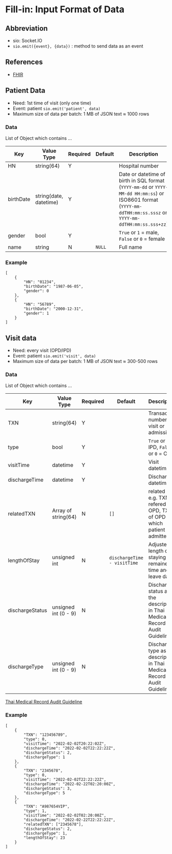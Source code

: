 # Fill-in: Input Format of Data

## Abbreviation
* sio: Socket.IO
* `sio.emit({event}, {data})` : method to send data as an event

## References
* [FHIR](https://hl7.org/FHIR/)


## Patient Data  
* Need: 1st time of visit (only one time)
* Event: patient `sio.emit('patient', data)`
* Maximum size of data per batch: 1 MB of JSON text &asymp; 1000 rows
  
### Data  
List of Object which contains ...  
  
| Key       | Value Type             | Required | Default | Description                                                                                                                                                    |
| --------- | ---------------------- | -------- | ------- | -------------------------------------------------------------------------------------------------------------------------------------------------------------- |
| HN        | string(64)             | Y        |         | Hospital number                                                                                                                                                |
| birthDate | string(date, datetime) | Y        |         | Date or datetime of birth in SQL format (`YYYY-mm-dd` or `YYYY-MM-dd HH:mm:ss`) or ISO8601 format (`YYYY-mm-ddTHH:mm:ss.sssz` or `YYYY-mm-ddTHH:mm:ss.sss+zz`) |
| gender    | bool                   | Y        |         | `True` or `1` = male, `False` or `0` = female                                                                                                                  |
| name      | string                 | N        | `NULL`  | Full name                                                                                                                                                      |

### Example
```JSONC
[
    {
        "HN": "01234",
        "birthDate": "1987-06-05",
        "gender": 0
    },
    {
        "HN": "56789",
        "birthDate": "2000-12-31",
        "gender": 1
    }
]
```
  
  
## Visit data
* Need: every visit (OPD/IPD)
* Event: patient `sio.emit('visit', data)`
* Maximum size of data per batch: 1 MB of JSON text &asymp; 300-500 rows
  
### Data  
List of Object which contains ...  

  | Key             | Value Type           | Required | Default                     | Description                                                                |
  | --------------- | -------------------- | -------- | --------------------------- | -------------------------------------------------------------------------- |
  | TXN             | string(64)           | Y        |                             | Transaction number of visit or admission                                   |
  | type            | bool                 | Y        |                             | `True` or `1` = IPD, `False` or `0` = OPD                                  |
  | visitTime       | datetime             | Y        |                             | Visit datetime                                                             |
  | dischargeTime   | datetime             | Y        |                             | Discharge datetime                                                         |
  | relatedTXN      | Array of string(64)  | N        | `[]`                        | related TXN e.g. TXN of refered OPD, TXN of OPD which patient is admitted. |
  | lengthOfStay    | unsigned int         | N        | `dischargeTime - visitTime` | Adjusted length of staying by remained time and leave day                  |
  | dischargeStatus | unsigned int (0 - 9) | N        |                             | Discharge status as the description in Thai Medical Record Audit Guideline |
  | dischargeType   | unsigned int (0 - 9) | N        |                             | Discharge type as the description in Thai Medical Record Audit Guideline   |
  
  
[Thai Medical Record Audit Guideline](https://online.pubhtml5.com/pcqh/eqfr/#p=20)

### Example
```JSONC
[
    {
        "TXN": "123456789",
        "type": 0,
        "visitTime": "2022-02-02T20:22:02Z",
        "dischargeTime": "2022-02-02T22:22:22Z",
        "dischargeStatus": 2,
        "dischargeType": 1
    },
    {
        "TXN": "2345678",
        "type": 0,
        "visitTime": "2022-02-02T22:22:22Z",
        "dischargeTime": "2022-02-22T02:20:00Z",
        "dischargeStatus": 3,
        "dischargeType": 5
    },
    {
        "TXN": "A987654VIP",
        "type": 1,
        "visitTime": "2022-02-02T02:20:00Z",
        "dischargeTime": "2022-02-22T22:22:22Z",
        "relatedTXN": ["2345678"],
        "dischargeStatus": 2,
        "dischargeType": 1,
        "lengthOfStay": 23
    }
]
```
  
  